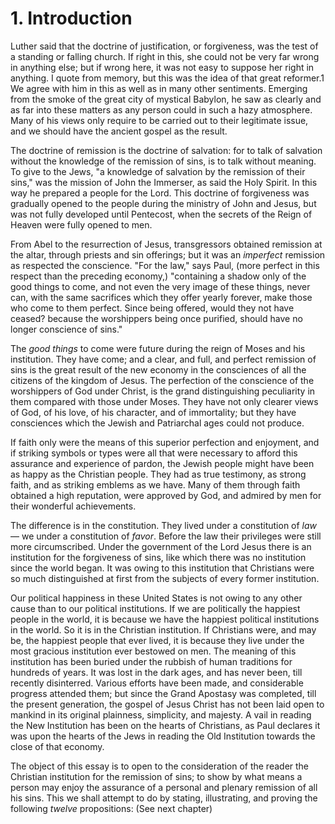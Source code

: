 # 1. Introduction

Luther said that the doctrine of justification, or forgiveness, was the test of a standing or falling church. If right in this, she could not be very far wrong in anything else; but if wrong here, it was not easy to suppose her right in anything. I quote from memory, but this was the idea of that great reformer.1 We agree with him in this as well as in many other sentiments. Emerging from the smoke of the great city of mystical Babylon, he saw as clearly and as far into these matters as any person could in such a hazy atmosphere. Many of his views only require to be carried out to their legitimate issue, and we should have the ancient gospel as the result.

The doctrine of remission is the doctrine of salvation: for to talk of salvation without the knowledge of the remission of sins, is to talk without meaning. To give to the Jews, "a knowledge of salvation by the remission of their sins," was the mission of John the Immerser, as said the Holy Spirit. In this way he prepared a people for the Lord. This doctrine of forgiveness was gradually opened to the people during the ministry of John and Jesus, but was not fully developed until Pentecost, when the secrets of the Reign of Heaven were fully opened to men.

From Abel to the resurrection of Jesus, transgressors obtained remission at the altar, through priests and sin offerings; but it was an *imperfect* remission as respected the conscience. "For the law," says Paul, (more perfect in this respect than the preceding economy,) "containing a shadow only of the good things to come, and not even the very image of these things, never can, with the same sacrifices which they offer yearly forever, make those who come to them perfect. Since being offered, would they not have ceased? because the worshippers being once purified, should have no longer conscience of sins."

The *good things* to come were future during the reign of Moses and his institution. They have come; and a clear, and full, and perfect remission of sins is the great result of the new economy in the consciences of all the citizens of the kingdom of Jesus. The perfection of the conscience of the worshippers of God under Christ, is the grand distinguishing peculiarity in them compared with those under Moses. They have not only clearer views of God, of his love, of his character, and of immortality; but they have consciences which the Jewish and Patriarchal ages could not produce.

If faith only were the means of this superior perfection and enjoyment, and if striking symbols or types were all that were necessary to afford this assurance and experience of pardon, the Jewish people might have been as happy as the Christian people. They had as true testimony, as strong faith, and as striking emblems as we have. Many of them through faith obtained a high reputation, were approved by God, and admired by men for their wonderful achievements.

The difference is in the constitution. They lived under a constitution of *law* — we under a constitution of *favor*. Before the law their privileges were still more circumscribed. Under the government of the Lord Jesus there is an institution for the forgiveness of sins, like which there was no institution since the world began. It was owing to this institution that Christians were so much distinguished at first from the subjects of every former institution.

Our political happiness in these United States is not owing to any other cause than to our political institutions. If we are politically the happiest people in the world, it is because we have the happiest political institutions in the world. So it is in the Christian institution. If Christians were, and may be, the happiest people that ever lived, it is because they live under the most gracious institution ever bestowed on men. The meaning of this institution has been buried under the rubbish of human traditions for hundreds of years. It was lost in the dark ages, and has never been, till recently disinterred. Various efforts have been made, and considerable progress attended them; but since the Grand Apostasy was completed, till the present generation, the gospel of Jesus Christ has not been laid open to mankind in its original plainness, simplicity, and majesty. A vail in reading the New Institution has been on the hearts of Christians, as Paul declares it was upon the hearts of the Jews in reading the Old Institution towards the close of that economy.

The object of this essay is to open to the consideration of the reader the Christian institution for the remission of sins; to show by what means a person may enjoy the assurance of a personal and plenary remission of all his sins. This we shall attempt to do by stating, illustrating, and proving the following *twelve* propositions: (See next chapter)

